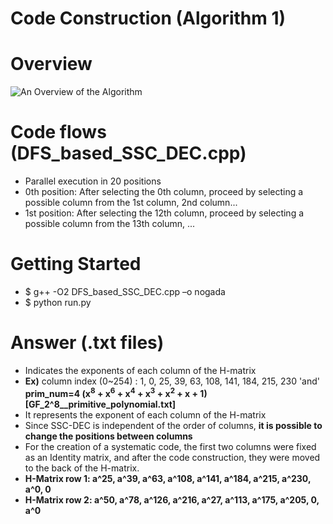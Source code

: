 # Code Construction (Algorithm 1)

# Overview
![An Overview of the Algorithm](https://github.com/xyz123479/SC_23-Unity-ECC/blob/main/Algorithm1_H_Matrix_Construction/Unity%20ECC_Algorithm1.PNG)

# Code flows (DFS_based_SSC_DEC.cpp)
- Parallel execution in 20 positions
- 0th position: After selecting the 0th column, proceed by selecting a possible column from the 1st column, 2nd column...
- 1st position: After selecting the 12th column, proceed by selecting a possible column from the 13th column, ...

# Getting Started
- $ g++ -O2 DFS_based_SSC_DEC.cpp –o nogada 
- $ python run.py

# Answer (.txt files)
- Indicates the exponents of each column of the H-matrix
- **Ex)** column index (0~254) : 1, 0, 25, 39, 63, 108, 141, 184, 215, 230 'and' **prim_num=4 (x<sup>8</sup> + x<sup>6</sup> + x<sup>4</sup> + x<sup>3</sup> + x<sup>2</sup> + x + 1) [GF_2^8__primitive_polynomial.txt]**
- It represents the exponent of each column of the H-matrix
- Since SSC-DEC is independent of the order of columns, **it is possible to change the positions between columns**
- For the creation of a systematic code, the first two columns were fixed as an Identity matrix, and after the code construction, they were moved to the back of the H-matrix.
- **H-Matrix row 1: a^25, a^39, a^63,  a^108, a^141, a^184, a^215, a^230, a^0, 0**
- **H-Matrix row 2: a^50, a^78, a^126, a^216, a^27,  a^113, a^175, a^205, 0,   a^0**

